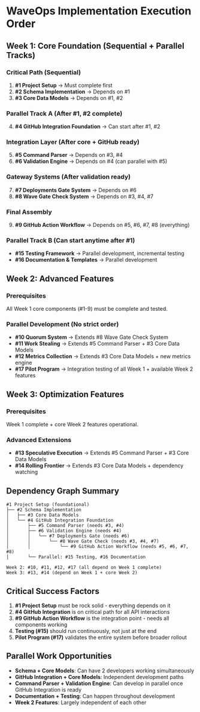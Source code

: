 # WaveOps Implementation Execution Order

## Week 1: Core Foundation (Sequential + Parallel Tracks)

### Critical Path (Sequential)
1. **#1 Project Setup** → Must complete first
2. **#2 Schema Implementation** → Depends on #1
3. **#3 Core Data Models** → Depends on #1, #2

### Parallel Track A (After #1, #2 complete)
4. **#4 GitHub Integration Foundation** → Can start after #1, #2

### Integration Layer (After core + GitHub ready)
5. **#5 Command Parser** → Depends on #3, #4
6. **#6 Validation Engine** → Depends on #4 (can parallel with #5)

### Gateway Systems (After validation ready)
7. **#7 Deployments Gate System** → Depends on #6
8. **#8 Wave Gate Check System** → Depends on #3, #4, #7

### Final Assembly
9. **#9 GitHub Action Workflow** → Depends on #5, #6, #7, #8 (everything)

### Parallel Track B (Can start anytime after #1)
- **#15 Testing Framework** → Parallel development, incremental testing
- **#16 Documentation & Templates** → Parallel development

## Week 2: Advanced Features

### Prerequisites
All Week 1 core components (#1-9) must be complete and tested.

### Parallel Development (No strict order)
- **#10 Quorum System** → Extends #8 Wave Gate Check System
- **#11 Work Stealing** → Extends #5 Command Parser + #3 Core Data Models  
- **#12 Metrics Collection** → Extends #3 Core Data Models + new metrics engine
- **#17 Pilot Program** → Integration testing of all Week 1 + available Week 2 features

## Week 3: Optimization Features

### Prerequisites  
Week 1 complete + core Week 2 features operational.

### Advanced Extensions
- **#13 Speculative Execution** → Extends #5 Command Parser + #3 Core Data Models
- **#14 Rolling Frontier** → Extends #3 Core Data Models + dependency watching

## Dependency Graph Summary

```
#1 Project Setup (foundational)
├── #2 Schema Implementation
│   ├── #3 Core Data Models
│   └── #4 GitHub Integration Foundation
│       ├── #5 Command Parser (needs #3, #4)
│       ├── #6 Validation Engine (needs #4)
│       │   └── #7 Deployments Gate (needs #6)
│       │       └── #8 Wave Gate Check (needs #3, #4, #7)
│       │           └── #9 GitHub Action Workflow (needs #5, #6, #7, #8)
│       └── Parallel: #15 Testing, #16 Documentation

Week 2: #10, #11, #12, #17 (all depend on Week 1 complete)
Week 3: #13, #14 (depend on Week 1 + core Week 2)
```

## Critical Success Factors

1. **#1 Project Setup** must be rock solid - everything depends on it
2. **#4 GitHub Integration** is on critical path for all API interactions  
3. **#9 GitHub Action Workflow** is the integration point - needs all components working
4. **Testing (#15)** should run continuously, not just at the end
5. **Pilot Program (#17)** validates the entire system before broader rollout

## Parallel Work Opportunities

- **Schema + Core Models**: Can have 2 developers working simultaneously
- **GitHub Integration + Core Models**: Independent development paths  
- **Command Parser + Validation Engine**: Can develop in parallel once GitHub Integration is ready
- **Documentation + Testing**: Can happen throughout development
- **Week 2 Features**: Largely independent of each other